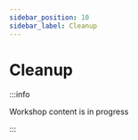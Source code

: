 ```yaml
---
sidebar_position: 10
sidebar_label: Cleanup
---
```


# Cleanup

:::info

Workshop content is in progress

:::
